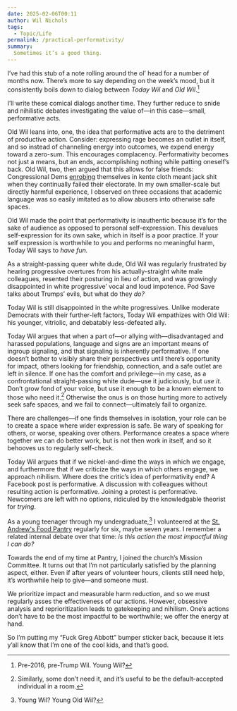 ```yaml
---
date: 2025-02-06T00:11
author: Wil Nichols
tags:
  - Topic/Life
permalink: /practical-performativity/
summary: 
  Sometimes it’s a good thing.
---
```


I’ve had this stub of a note rolling around the ol’ head for a number of months now. There’s more to say depending on the week’s mood, but it consistently boils down to dialog between _Today Wil_ and _Old Wil_.[^1] 

I’ll write these comical dialogs another time. They further reduce to snide and nihilistic debates investigating the value of—in this case—small, performative acts. 

Old Wil leans into, one, the idea that performative acts are to the detriment of productive action. Consider: expressing rage becomes an outlet in itself, and so instead of channeling energy into outcomes, we expend energy toward a zero-sum. This encourages complacency. Performativity becomes not just a means, but an ends, accomplishing nothing while patting oneself’s back. Old Wil, two, then argued that this allows for false friends: Congressional Dems [enrobing](https://www.cnn.com/2020/06/08/politics/democrats-criticized-kente-cloth-trnd/index.html) themselves in kente cloth meant jack shit when they continually failed their electorate. In my own smaller-scale but directly harmful experience, I observed on three occasions that academic language was so easily imitated as to allow abusers into otherwise safe spaces. 

Old Wil made the point that performativity is inauthentic because it’s for the sake of audience as opposed to personal self-expression. This devalues self-expression for its own sake, which in itself is a poor practice. If your self expression is worthwhile to you and performs no meaningful harm, Today Wil says to _have fun._

As a straight-passing queer white dude, Old Wil was regularly frustrated by hearing progressive overtures from his actually-straight white male colleagues, resented their posturing in lieu of action, and was growingly disappointed in white progressive’ vocal and loud impotence. Pod Save talks about Trumps’ evils, but what do they _do?_

Today Wil is still disappointed in the white progressives. Unlike moderate Democrats with their further-left factors, Today Wil empathizes with Old Wil: his younger, vitriolic, and debatably less-defeated ally.

Today Wil argues that when a part of—or allying with—disadvantaged and harassed populations, language and signs are an important means of ingroup signaling, and that signaling is inherently performative. If one doesn’t bother to visibly share their perspectives until there’s opportunity for impact, others looking for friendship, connection, and a safe outlet are left in silence. If one has the comfort and privilege—in my case, as a confrontational straight-passing white dude—use it judiciously, but _use it._ Don’t grow fond of your voice, but use it enough to be a known element to those who need it.[^2] Otherwise the onus is on those hurting more to actively seek safe spaces, and we fail to connect—ultimately fail to organize.

There are challenges—if one finds themselves in isolation, your role can be to create a space where wider expression is safe. Be wary of speaking for others, or worse, speaking over others. Performance creates a space where together we can do better work, but is not then work in itself, and so it behooves us to regularly self-check. 

Today Wil argues that if we nickel-and-dime the ways in which we engage, and furthermore that if we criticize the ways in which others engage, we approach nihilism. Where does the critic’s idea of performativity end? A Facebook post is performative. A discussion with colleagues without resulting action is performative. Joining a protest is performative. Newcomers are left with no options, ridiculed by the knowledgable theorist for _trying_. 

As a young teenager through my undergraduate,[^3] I volunteered at the [St. Andrew's Food Pantry](https://www.staopen.org/serving-our-community) regularly for six, maybe seven years. I remember a related internal debate over that time: _is this action the most impactful thing I can do?_

Towards the end of my time at Pantry, I joined the church’s Mission Committee. It turns out that I’m not particularly satisfied by the planning aspect, either. Even if after years of volunteer hours, clients still need help, it’s worthwhile help to give—and someone must. 

We prioritize impact and measurable harm reduction, and so we must regularly asses the effectiveness of our actions. However, obsessive analysis and reprioritization leads to gatekeeping and nihilism. One’s actions don’t have to be the most impactful to be worthwhile; we offer the energy at hand.

So I’m putting my “Fuck Greg Abbott” bumper sticker back, because it lets y’all know that I’m one of the cool kids, and that’s good.

[^1]: Pre-2016, pre-Trump Wil. Young Wil? 
[^2]: Similarly, some don’t need it, and it’s useful to be the default-accepted individual in a room.
[^3]: Young Wil? Young Old Wil?